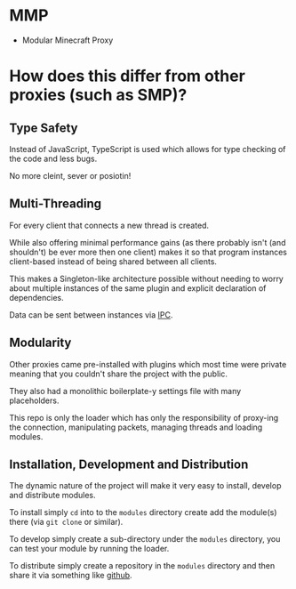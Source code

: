 # MMP
- Modular Minecraft Proxy

# How does this differ from other proxies (such as SMP)?

## Type Safety

Instead of JavaScript, TypeScript is used which allows for type checking of the code and less bugs.

No more cleint, sever or posiotin!

## Multi-Threading

For every client that connects a new thread is created.

While also offering minimal performance gains (as there probably isn't (and shouldn't) be  ever more then one client) makes it so that program instances client-based instead of being shared between all clients.

This makes a Singleton-like architecture possible without needing to worry about multiple instances of the same plugin and explicit declaration of dependencies.

Data can be sent between instances via [IPC](https://en.wikipedia.org/wiki/Inter-process_communication).

## Modularity

Other proxies came pre-installed with plugins which most time were private meaning that you couldn't share the project with the public.

They also had a monolithic boilerplate-y settings file with many placeholders.

This repo is only the loader which has only the responsibility of proxy-ing the connection, manipulating packets, managing threads and loading modules.

## Installation, Development and Distribution

The dynamic nature of the project will make it very easy to install, develop and distribute modules.

To install simply `cd` into to the `modules` directory create add the module(s) there (via `git clone` or similar).

To develop simply create a sub-directory under the `modules` directory, you can test your module by running the loader.

To distribute simply create a repository in the `modules` directory and then share it via something like [github](https://github.com/).
